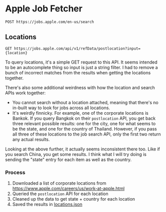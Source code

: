 # Apple Job Fetcher

`POST https://jobs.apple.com/en-us/search`

## Locations

`GET https://jobs.apple.com/api/v1/refData/postlocation?input={location}`

To query locations, it's a simple GET request to this API. It seems intended to be an autocomplete
thing so input is just a string filter. I had to remove a bunch of incorrect matches from the
results when getting the locations together.

There's also some additional weirdness with how the location and search APIs work together:

- You cannot search without a location attached, meaning that there's no in-built way to look for
  jobs across all locations.
- It's weirdly finnicky. For example, one of the corporate locations is Bankok. If you query Bangkok
  on their `postlocation` API, you get back three relevant possible results: one for the city, one
  for what seems to be the state, and one for the country of Thailand. However, if you pass all
  three of these locations to the job search API, only the first two return any actual results.

Looking at the above further, it actually seems inconsistent there too. Like if you search China,
you get some results. I think what I will try doing is sending the "state" entry for each item as well as the country.

### Process

1. Downloaded a list of corporate locations from https://www.apple.com/careers/us/work-at-apple.html
2. Queried the `postlocation` API for each location
3. Cleaned up the data to get state + country for each location
4. Saved the results in [locations.json](./locations-2024-09-01.json)
